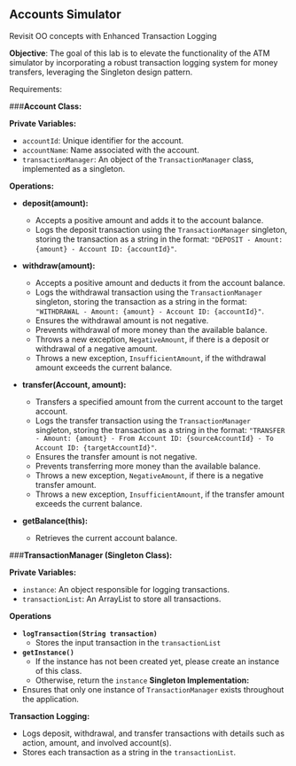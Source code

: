 ## **Accounts Simulator**
Revisit OO concepts with Enhanced Transaction Logging

**Objective**: The goal of this lab is to elevate the functionality of the ATM simulator by incorporating a robust transaction logging system for money transfers, leveraging the Singleton design pattern.

Requirements:

###**Account Class:**

**Private Variables:**
- `accountId`: Unique identifier for the account.
- `accountName`: Name associated with the account.
- `transactionManager`: An object of the `TransactionManager` class, implemented as a singleton.

**Operations:**
- **deposit(amount):**
  - Accepts a positive amount and adds it to the account balance.
  - Logs the deposit transaction using the `TransactionManager` singleton, storing the transaction as a string in the format: `"DEPOSIT - Amount: {amount} - Account ID: {accountId}"`.

- **withdraw(amount):**
  - Accepts a positive amount and deducts it from the account balance.
  - Logs the withdrawal transaction using the `TransactionManager` singleton, storing the transaction as a string in the format: `"WITHDRAWAL - Amount: {amount} - Account ID: {accountId}"`.
  - Ensures the withdrawal amount is not negative.
  - Prevents withdrawal of more money than the available balance.
  - Throws a new exception, `NegativeAmount`, if there is a deposit or withdrawal of a negative amount.
  - Throws a new exception, `InsufficientAmount`, if the withdrawal amount exceeds the current balance.

- **transfer(Account, amount):**
  - Transfers a specified amount from the current account to the target account.
  - Logs the transfer transaction using the `TransactionManager` singleton, storing the transaction as a string in the format: `"TRANSFER - Amount: {amount} - From Account ID: {sourceAccountId} - To Account ID: {targetAccountId}"`.
  - Ensures the transfer amount is not negative.
  - Prevents transferring more money than the available balance.
  - Throws a new exception, `NegativeAmount`, if there is a negative transfer amount.
  - Throws a new exception, `InsufficientAmount`, if the transfer amount exceeds the current balance.

- **getBalance(this):**
  - Retrieves the current account balance.

###**TransactionManager (Singleton Class):**

**Private Variables:**
- `instance`: An object responsible for logging transactions.
- `transactionList`: An ArrayList to store all transactions.

**Operations**
- **`logTransaction(String transaction)`**
  - Stores the input transaction in the `transactionList`
- **`getInstance()`**
  - If the instance has not been created yet, please create an instance of this class.
  - Otherwise, return the `instance`
**Singleton Implementation:**
- Ensures that only one instance of `TransactionManager` exists throughout the application.

**Transaction Logging:**
- Logs deposit, withdrawal, and transfer transactions with details such as action, amount, and involved account(s).
- Stores each transaction as a string in the `transactionList`.
